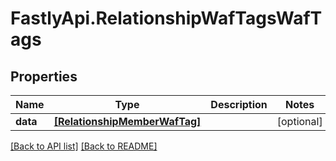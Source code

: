 # FastlyApi.RelationshipWafTagsWafTags

## Properties

Name | Type | Description | Notes
------------ | ------------- | ------------- | -------------
**data** | [**[RelationshipMemberWafTag]**](RelationshipMemberWafTag.md) |  | [optional] 



[[Back to API list]](../../README.md#endpoints) [[Back to README]](../../README.md)
